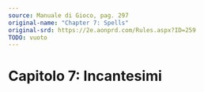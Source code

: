 ```yaml
---
source: Manuale di Gioco, pag. 297
original-name: "Chapter 7: Spells"
original-srd: https://2e.aonprd.com/Rules.aspx?ID=259
TODO: vuoto
---
```


# Capitolo 7: Incantesimi
